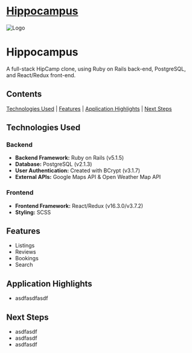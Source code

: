 
# [Hippocampus](https://camp-hippocampus.herokuapp.com/)
![Logo](https://res.cloudinary.com/deor0br3s/image/upload/v1523651286/HippocampusPNG.png)
# Hippocampus
A full-stack HipCamp clone, using Ruby on Rails back-end, PostgreSQL, and React/Redux front-end.


## Contents
[Technologies Used](#technologies-used) | [Features](#features) | [Application Highlights](#application-highlights) | [Next Steps](#next-steps)

## Technologies Used
### Backend
* **Backend Framework:** Ruby on Rails (v5.1.5)
* **Database:** PostgreSQL (v2.1.3)
* **User Authentication:** Created with BCrypt (v3.1.7)
* **External APIs:** Google Maps API & Open Weather Map API

### Frontend
* **Frontend Framework:** React/Redux (v16.3.0/v3.7.2)
* **Styling:** SCSS

## Features
* Listings
* Reviews
* Bookings
* Search

## Application Highlights

* asdfasdfasdf

## Next Steps

* asdfasdf
* asdfasdf
* asdfasdf
